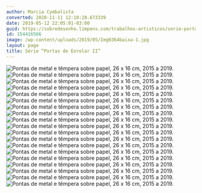 ```yaml
---
author: Marcia Cymbalista
converted: 2020-11-11 12:10:28.673339
date: 2019-05-12 22:05:01-03:00
guid: https://sobredesenho.limpens.com/trabalhos-artisticos/serie-portas-de-enrolar-ii/
id: 154416566
image: /wp-content/uploads/2019/05/Img0364baixa-1.jpg
layout: page
title: Série “Portas de Enrolar II”
---
```


![](/wp-content/uploads/2019/05/Img0368baixa.jpg "Pontas de metal e têmpera sobre papel, 26 x 16 cm, 2015 a 2019.")
![](/wp-content/uploads/2019/05/Img0369baixa-1.jpg "Pontas de metal e têmpera sobre papel, 26 x 16 cm, 2015 a 2019.")
![](/wp-content/uploads/2019/05/Img0360baixa-1.jpg "Pontas de metal e têmpera sobre papel, 26 x 16 cm, 2015 a 2019.")
![](/wp-content/uploads/2019/05/Img0361-baixa1.jpg "Pontas de metal e têmpera sobre papel, 26 x 16 cm, 2015 a 2019.")
![](/wp-content/uploads/2019/05/Img0362baixa-1.jpg "Pontas de metal e têmpera sobre papel, 26 x 16 cm, 2015 a 2019.")
![](/wp-content/uploads/2019/05/Img0363-baixa1.jpg "Pontas de metal e têmpera sobre papel, 26 x 16 cm, 2015 a 2019.")
![](/wp-content/uploads/2019/05/Img0364baixa-1.jpg "Pontas de metal e têmpera sobre papel, 26 x 16 cm, 2015 a 2019.")
![](/wp-content/uploads/2019/05/Img0366baixa-1.jpg "Pontas de metal e têmpera sobre papel, 26 x 16 cm, 2015 a 2019.")
![](/wp-content/uploads/2019/05/Img0367-baixa1.jpg "Pontas de metal e têmpera sobre papel, 26 x 16 cm, 2015 a 2019.")
![](/wp-content/uploads/2019/05/Img0359-baixa1.jpg "Pontas de metal e têmpera sobre papel, 26 x 16 cm, 2015 a 2019.")
![](/wp-content/uploads/2019/05/Img0358-baixa1.jpg "Pontas de metal e têmpera sobre papel, 26 x 16 cm, 2015 a 2019.")
![](/wp-content/uploads/2019/05/Img0354-baixa1.jpg "Pontas de metal e têmpera sobre papel, 26 x 16 cm, 2015 a 2019.")
![](/wp-content/uploads/2019/05/Img0355baixa-1.jpg "Pontas de metal e têmpera sobre papel, 26 x 16 cm, 2015 a 2019.")
![](/wp-content/uploads/2019/05/Img0356baixa-1.jpg "Pontas de metal e têmpera sobre papel, 26 x 16 cm, 2015 a 2019.")
![](/wp-content/uploads/2019/05/Img0357-baixa1.jpg "Pontas de metal e têmpera sobre papel, 26 x 16 cm, 2015 a 2019.")
![](/wp-content/uploads/2019/05/Img0353baixa-1.jpg "Pontas de metal e têmpera sobre papel, 26 x 16 cm, 2015 a 2019.")
![](/wp-content/uploads/2019/05/Img0352-baixa1.jpg "Pontas de metal e têmpera sobre papel, 26 x 16 cm, 2015 a 2019.")
![](/wp-content/uploads/2019/05/Img0351-baixa1.jpg "Pontas de metal e têmpera sobre papel, 26 x 16 cm, 2015 a 2019.")
![](/wp-content/uploads/2019/05/Img0350baixa-1.jpg "Pontas de metal e têmpera sobre papel, 26 x 16 cm, 2015 a 2019.")

